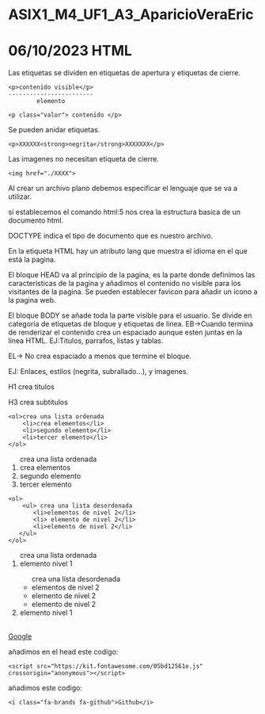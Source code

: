 # ASIX1_M4_UF1_A3_AparicioVeraEric

06/10/2023
HTML
======================
Las etiquetas se dividen en etiquetas de apertura y etiquetas de cierre.
```
<p>contenido visible</p>
------------------------
        elemento
```


```
<p class="valor"> contenido </p>
```

Se pueden anidar etiquetas.
```
<p>XXXXXX<strong>negrita</strong>XXXXXXX</p>
```

Las imagenes no necesitan etiqueta de cierre.
```
<img href="./XXXX">
```


Al crear un archivo plano debemos especificar el lenguaje que se va a utilizar.

si establecemos el comando html:5 nos crea la estructura basica de un documento html.

DOCTYPE indica el tipo de documento que es nuestro archivo.

En la etiqueta HTML hay un atributo lang que muestra el idioma en el que está la pagina.

El bloque HEAD va al principio de la pagina, es la parte donde definimos las caracteristicas de la pagina y añadimos el contenido no visible para los visitantes de la pagina. Se pueden establecer favicon para añadir un icono a la pagina web.

El bloque BODY se añade toda la parte visible para el usuario. 
Se divide en categoria de etiquetas de bloque y etiquetas de linea.
EB->Cuando termina de renderizar el contenido crea un espaciado aunque esten juntas en la linea HTML.
EJ:Titulos, parrafos, listas y tablas.

EL-> No crea espaciado a menos que termine el bloque.

EJ: Enlaces, estilos (negrita, subrallado...), y imagenes.

H1 crea titulos

H3 crea subtitulos
```
<ol>crea una lista ordenada
    <li>crea elementos</li>
    <li>segundo elemento</li>
    <li>tercer elemento</li>
</ol>
```

<ol>crea una lista ordenada
    <li>crea elementos</li>
    <li>segundo elemento</li>
    <li>tercer elemento</li>
</ol>

```
<ol>
    <ul> crea una lista desordenada
       <li>elementos de nivel 2</li>
       <li> elemento de nivel 2</li>
       <li>elemento de nivel 2</li>
   </ul>
</ol>
```

<ol> crea una lista ordenada
    <li>elemento nivel 1</li>
    <ul> crea una lista desordenada
       <li>elementos de nivel 2</li>
       <li> elemento de nivel 2</li>
       <li>elemento de nivel 2</li>
   </ul>
   <li>elemento nivel 1</li>
</ol>
</br>
<a href="https://www.google.es" target="_blank">Google</a>



añadimos en el head este codigo: 
```
<script src="https://kit.fontawesome.com/05bd12561e.js" crossorigin="anonymous"></script> 
```

añadimos este codigo:
```
<i class="fa-brands fa-github">Github</i>
```

